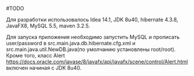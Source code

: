 #TODO

Для разработки использовалось Idea 14.1, JDK 8u40, hibernate 4.3.8, JavaFX8, MySQL 5.5, maven 3.2.5.

Для запуска приложения необходимо запустить MySQL и прописать user/password в src.main.java.db.hibernate.cfg.xml и 
src.main.java.util.NewDB.java(по умолчанию установлены root/root). Кроме того, класс Alert 
https://docs.oracle.com/javase/8/javafx/api/javafx/scene/control/Alert.html включен начиная с JDK 8u40.